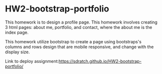 # HW2-bootstrap-portfolio
This homework is to design a profile page. This homework involves creating 3 html pages: about me, portfolio, and contact, where the about me is the index page.

This homework utilize bootstrap to create a page using bootstraps's columns and rows design that are mobile responsive, and change with the display size.

Link to deploy assignment:https://sdratch.github.io/HW2-bootstrap-portfolio/
